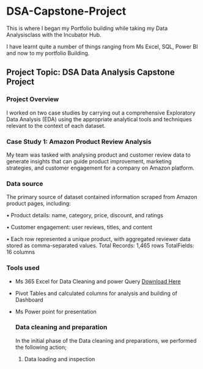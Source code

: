 # DSA-Capstone-Project
This is where I began my Portfolio building while taking my Data Analysisclass with the Incubator Hub.
 
I have learnt quite a number of things ranging from Ms Excel, SQL, Power BI and now to my portfolio Building.

## Project Topic: DSA Data Analysis Capstone Project

### Project Overview

I worked on two case studies by carrying out a comprehensive Exploratory Data
Analysis (EDA) using the appropriate analytical tools and techniques relevant to the
context of each dataset.

### Case Study 1: Amazon Product Review Analysis 

My team was tasked with analysing product and customer review data to generate insights that can
guide product improvement, marketing strategies, and customer engagement for a company on Amazon platform.

### Data source

The primary source of dataset contained information scraped from Amazon product pages, including:

• Product details: name, category, price, discount, and ratings

• Customer engagement: user reviews, titles, and content

• Each row represented a unique product, with aggregated reviewer data stored as comma-separated values.
Total Records: 1,465 rows
TotalFields: 16 columns

### Tools used
- Ms 365 Excel for Data Cleaning and power Query [Download Here](https://www.microsoft.com) 
- Pivot Tables and calculated columns for analysis and building of Dashboard 
- Ms Power point for presentation

  ### Data cleaning and preparation

  In the initial phase of the Data cleaning and preparations, we performed the following action;
  1. Data loading and inspection


